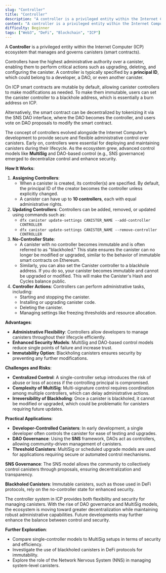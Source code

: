 ```yaml
---
slug: "Controller"
title: "Controller"
description: "A controller is a privileged entity within the Internet Computer (ICP) ecosystem that manages and governs canisters (smart contracts)."
content: "A controller is a privileged entity within the Internet Computer (ICP) ecosystem that manages and governs canisters (smart contracts)."
difficulty: Beginner
tags: ["Web3", "DeFi", "Blockchain", "ICP"]
---
```


A **Controller** is a privileged entity within the Internet Computer (ICP) ecosystem that manages and governs canisters (smart contracts).

Controllers have the highest administrative authority over a canister, enabling them to perform critical actions such as upgrading, deleting, and configuring the canister. A controller is typically specified by a **principal ID**, which could belong to a developer, a DAO, or even another canister.

On ICP smart contracts are mutable by default, allowing canister controllers to make modifications as needed. To make them immutable, users can set the canister controller to a blackhole address, which is essentially a burn address on ICP.

Alternatively, the smart contract can be decentralized by tokenizing it via the SNS DAO interface, where the DAO becomes the controller, and users vote on DAO proposals to modify the smart contract.

The concept of controllers evolved alongside the Internet Computer’s development to provide secure and flexible administrative control over canisters. Early on, controllers were essential for deploying and maintaining canisters during their lifecycle. As the ecosystem grew, advanced control models like **MultiSig** and DAO-based control (e.g., SNS governance) emerged to decentralize control and enhance security.

**How It Works**:

1. **Assigning Controllers**:
    - When a canister is created, its controller(s) are specified. By default, the principal ID of the creator becomes the controller unless explicitly changed.
    - A canister can have up to **10 controllers**, each with equal administrative rights.
2. **Updating Controllers**: Controllers can be added, removed, or updated using commands such as:
    - `dfx canister update-settings CANISTER_NAME --add-controller CONTROLLER`
    - `dfx canister update-settings CANISTER_NAME --remove-controller CONTROLLER`
3. **No-Controller State**:
    - A canister with no controller becomes immutable and is often referred to as "blackholed." This state ensures the canister can no longer be modified or upgraded, similar to the behavior of immutable smart contracts on Ethereum.
    - Similarly, you can also set the Canister controller to a blackhole address. If you do so, your canister becomes immutable and cannot be upgraded or modified. This will make the Canister's Hash and Cycles balance public.
4. **Controller Actions**: Controllers can perform administrative tasks, including:
    - Starting and stopping the canister.
    - Installing or upgrading canister code.
    - Deleting the canister.
    - Managing settings like freezing thresholds and resource allocation.

**Advantages**:

- **Administrative Flexibility**: Controllers allow developers to manage canisters throughout their lifecycle efficiently.
- **Enhanced Security Models**: MultiSig and DAO-based control models reduce single points of failure and increase trust.
- **Immutability Option**: Blackholing canisters ensures security by preventing any further modifications.

**Challenges and Risks**:

- **Centralized Control**: A single-controller setup introduces the risk of abuse or loss of access if the controlling principal is compromised.
- **Complexity of MultiSig**: Multi-signature control requires coordination among multiple controllers, which can delay administrative actions.
- **Irreversibility of Blackholing**: Once a canister is blackholed, it cannot be modified or upgraded, which could be problematic for canisters requiring future updates.

**Practical Applications**:

- **Developer-Controlled Canisters**: In early development, a single developer often controls the canister for ease of testing and upgrades.
- **DAO Governance**: Using the **SNS** framework, DAOs act as controllers, allowing community-driven management of canisters.
- **Threshold Canisters**: MultiSig or scheduled upgrade models are used for applications requiring secure or automated control mechanisms.

**SNS Governance**: The SNS model allows the community to collectively control canisters through proposals, ensuring decentralization and transparency.

**Blackholed Canisters**: Immutable canisters, such as those used in DeFi protocols, rely on the no-controller state for enhanced security.

The controller system in ICP provides both flexibility and security for managing canisters. With the rise of DAO governance and MultiSig models, the ecosystem is moving toward greater decentralization while maintaining robust administrative capabilities. Future developments may further enhance the balance between control and security.

**Further Exploration**:

- Compare single-controller models to MultiSig setups in terms of security and efficiency.
- Investigate the use of blackholed canisters in DeFi protocols for immutability.
- Explore the role of the Network Nervous System (NNS) in managing system-level canisters.
